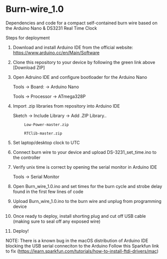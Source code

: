 # Burn-wire_1.0
Dependencies and code for a compact self-contained burn wire based on the Arduino Nano & DS3231 Real Time Clock

Steps for deployment

1) Download and install Arduino IDE from the official website:  https://www.arduino.cc/en/Main/Software
2) Clone this repository to your device by following the green link above [Download ZIP]
3) Open Adruino IDE and configure bootloader for the Arduino Nano 

      Tools -> Board: -> Arduino Nano

      Tools -> Processor -> ATmega328P

4) Import .zip libraries from repository into Arduino IDE 

      Sketch -> Include Library -> Add .ZIP Library..
            
            Low-Power-master.zip
            
            RTClib-master.zip

5) Set laptop/desktop clock to UTC

6) Connect burn wire to your device and upload DS-3231_set_time.ino to the controller

7) Verify unix time is correct by opening the serial monitor in Arduino IDE 

      Tools -> Serial Monitor

8) Open Burn_wire_1.0.ino and set times for the burn cycle and strobe delay found in the first few lines of code

9) Upload Burn_wire_1.0.ino to the burn wire and unplug from programming device

10) Once ready to deploy, install shorting plug and cut off USB cable (making sure to seal off any exposed wire)

11) Deploy!

NOTE: There is a known bug in the macOS distribution of Arduino IDE blocking the USB serial conneciton to the Arduino
Follow this Sparkfun link to fix (https://learn.sparkfun.com/tutorials/how-to-install-ftdi-drivers/mac)
